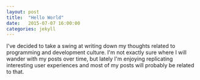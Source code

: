 ```yaml
---
layout: post
title:  "Hello World"
date:   2015-07-07 16:00:00
categories: jekyll
---
```


I've decided to take a swing at writing down my thoughts related to programming and development culture. I'm not exactly sure where I will wander with my posts over time, but lately I'm enjoying replicating interesting user experiences and most of my posts will probably be related to that.

